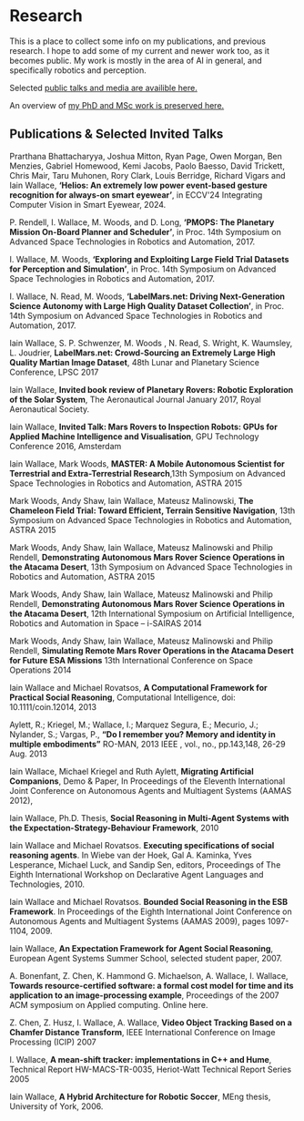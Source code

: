 # Research

This is a place to collect some info on my publications, and previous research. 
I hope to add some of my current and newer work too, as it becomes public. My work is mostly
in the area of AI in general, and specifically robotics and perception. 

Selected [public talks and media are availible here.](./talks_media.html)

An overview of [my PhD and MSc work is preserved here.](./phd.html)

## Publications & Selected Invited Talks

Prarthana Bhattacharyya, Joshua Mitton, Ryan Page, Owen Morgan, Ben Menzies, Gabriel Homewood, Kemi Jacobs, Paolo Baesso, David Trickett, Chris Mair, Taru Muhonen, Rory Clark, Louis Berridge, Richard Vigars and Iain Wallace, **‘Helios: An extremely low power event-based gesture recognition for always-on smart eyewear’**, in ECCV'24 Integrating Computer Vision in Smart Eyewear, 2024. 

P. Rendell, I. Wallace, M. Woods, and D. Long, **‘PMOPS: The Planetary Mission On-Board Planner and Scheduler’**, in Proc. 14th Symposium on Advanced Space Technologies in Robotics and Automation, 2017.

I. Wallace, M. Woods, **‘Exploring and Exploiting Large Field Trial Datasets for Perception and Simulation’**, in Proc. 14th Symposium on Advanced Space Technologies in Robotics and Automation, 2017.

I. Wallace, N. Read, M. Woods, **‘LabelMars.net: Driving Next-Generation Science Autonomy with Large High Quality Dataset Collection’**, in Proc. 14th Symposium on Advanced Space Technologies in Robotics and Automation, 2017.

Iain Wallace, S. P. Schwenzer, M. Woods , N. Read, S. Wright, K. Waumsley, L. Joudrier,  **LabelMars.net: Crowd-Sourcing an Extremely Large High Quality Martian Image Dataset**, 48th Lunar and Planetary Science Conference, LPSC 2017

Iain Wallace, **Invited book review of Planetary Rovers: Robotic Exploration of the Solar System**, The Aeronautical Journal January 2017, Royal Aeronautical Society.

Iain Wallace, **Invited Talk: Mars Rovers to Inspection Robots: GPUs for Applied Machine Intelligence and Visualisation**, GPU Technology Conference 2016, Amsterdam

Iain Wallace, Mark Woods, **MASTER: A Mobile Autonomous Scientist for Terrestrial and Extra-Terrestrial Research**,13th Symposium on Advanced Space Technologies in Robotics and Automation, ASTRA 2015

Mark Woods, Andy Shaw, Iain Wallace, Mateusz Malinowski, **The Chameleon Field Trial: Toward Efficient, Terrain Sensitive Navigation**, 13th Symposium on Advanced Space Technologies in Robotics and Automation, ASTRA 2015

Mark Woods, Andy Shaw, Iain Wallace, Mateusz Malinowski and Philip Rendell, **Demonstrating Autonomous Mars Rover Science Operations in the Atacama Desert**, 13th Symposium on Advanced Space Technologies in Robotics and Automation, ASTRA 2015

Mark Woods, Andy Shaw, Iain Wallace, Mateusz Malinowski and Philip Rendell, **Demonstrating Autonomous Mars Rover Science Operations in the Atacama Desert**, 12th International Symposium on Artificial Intelligence, Robotics and Automation in Space – i-SAIRAS 2014

Mark Woods, Andy Shaw, Iain Wallace, Mateusz Malinowski and Philip Rendell, **Simulating Remote Mars Rover Operations in the Atacama Desert for Future ESA Missions** 13th International Conference on Space Operations 2014

Iain Wallace and Michael Rovatsos, **A Computational Framework for Practical Social Reasoning**, Computational Intelligence,  doi: 10.1111/coin.12014, 2013

Aylett, R.; Kriegel, M.; Wallace, I.; Marquez Segura, E.; Mecurio, J.; Nylander, S.; Vargas, P., **“Do I remember you? Memory and identity in multiple embodiments”** RO-MAN, 2013 IEEE , vol., no., pp.143,148, 26-29 Aug. 2013

Iain Wallace, Michael Kriegel and Ruth Aylett, **Migrating Artificial Companions**, Demo & Paper,  In Proceedings of the Eleventh International Joint Conference on Autonomous Agents and Multiagent Systems (AAMAS 2012),

Iain Wallace, Ph.D. Thesis, **Social Reasoning in Multi-Agent Systems with the Expectation-Strategy-Behaviour Framework**, 2010

Iain Wallace and Michael Rovatsos. **Executing specifications of social reasoning agents**. In Wiebe van der Hoek, Gal A. Kaminka, Yves Lesperance, Michael Luck, and Sandip Sen, editors, Proceedings of The Eighth International Workshop on Declarative Agent Languages and Technologies, 2010.

Iain Wallace and Michael Rovatsos. **Bounded Social Reasoning in the ESB Framework**. In Proceedings of the Eighth International Joint Conference on Autonomous Agents and Multiagent Systems (AAMAS 2009), pages 1097-1104, 2009.

Iain Wallace, **An Expectation Framework for Agent Social Reasoning**, European Agent Systems Summer School, selected student paper, 2007.

A. Bonenfant, Z. Chen, K. Hammond G. Michaelson, A. Wallace, I. Wallace, **Towards resource-certified software: a formal cost model for time and its application to an image-processing example**, Proceedings of the 2007 ACM symposium on Applied computing. Online here.

Z. Chen, Z. Husz, I. Wallace, A. Wallace, **Video Object Tracking Based on a Chamfer Distance Transform**, IEEE International Conference on Image Processing (ICIP) 2007

I. Wallace, **A mean-shift tracker: implementations in C++ and Hume**, Technical Report HW-MACS-TR-0035, Heriot-Watt Technical Report Series 2005

Iain Wallace, **A Hybrid Architecture for Robotic Soccer**, MEng thesis, University of York, 2006.
